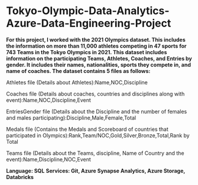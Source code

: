 # Tokyo-Olympic-Data-Analytics-Azure-Data-Engineering-Project

**For this project, I worked with the 2021 Olympics dataset. This includes the information on more than 11,000 athletes competing in 47 sports for 743 Teams in the Tokyo Olympics in 2021. This dataset includes information on the participating Teams, Athletes, Coaches, and Entries by gender. It includes their names, nationalities, sports they compete in, and name of coaches. The dataset contains 5 files as follows:**

Athletes file (Details about Athletes):Name,NOC,Discipline

Coaches file (Details about coaches, countries and disciplines along with event):Name,NOC,Discipline,Event

EntriesGender file (Details about the Discipline and the number of females and males participating):Discipline,Male,Female,Total

Medals file (Contains the Medals and Scoreboard of countries that participated in Olympics):Rank,Team/NOC,Gold,Silver,Bronze,Total,Rank by Total

Teams file (Details about the Teams, discipline, Name of Country and the event):Name,Discipline,NOC,Event

**Language: SQL**
**Services: Git, Azure Synapse Analytics, Azure Storage, Databricks**
